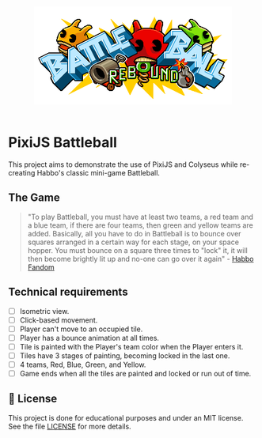 <div align="center">
  <img alt="Altaliza" src=".github/images/battleball.gif" />
</div>

<br/>

# PixiJS Battleball

This project aims to demonstrate the use of PixiJS and Colyseus while re-creating Habbo's classic mini-game Battleball.

## The Game

> "To play Battleball, you must have at least two teams, a red team and a blue team, if there are four teams, then green and yellow teams are added. Basically, all you have to do in Battleball is to bounce over squares arranged in a certain way for each stage, on your space hopper. You must bounce on a square three times to "lock" it, it will then become brightly lit up and no-one can go over it again" - [Habbo Fandom](https://habbo.fandom.com/wiki/Battleball)

## Technical requirements
- [ ] Isometric view.
- [ ] Click-based movement.
- [ ] Player can't move to an occupied tile.
- [ ] Player has a bounce animation at all times.
- [ ] Tile is painted with the Player's team color when the Player enters it.
- [ ] Tiles have 3 stages of painting, becoming locked in the last one.
- [ ] 4 teams, Red, Blue, Green, and Yellow.
- [ ] Game ends when all the tiles are painted and locked or run out of time.

## 📝 License

This project is done for educational purposes and under an MIT license.  See the file [LICENSE](LICENSE) for more details.